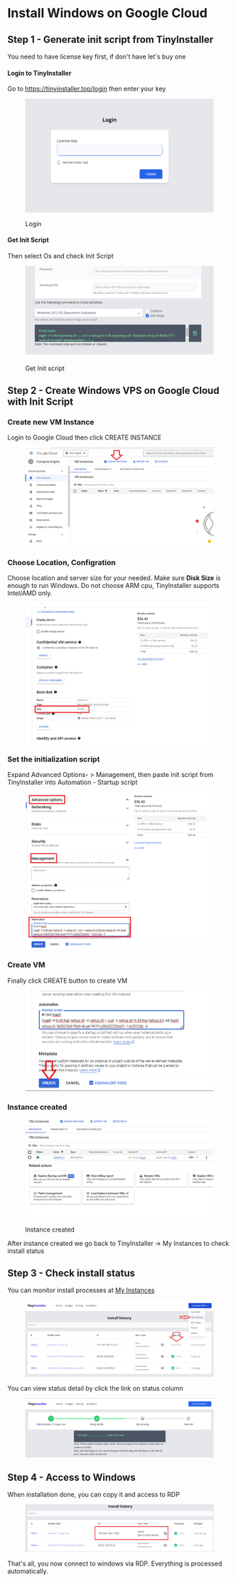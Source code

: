 # Install Windows on Google Cloud

## Step 1 - Generate init script from TinyInstaller

You need to have license key first, if don't have let's buy one

#### Login to TinyInstaller

Go to https://tinyinstaller.top/login then enter your key

<figure><img src="../.gitbook/assets/image (12) (1).png" alt=""><figcaption><p>Login</p></figcaption></figure>

#### Get Init Script

Then select Os and check Init Script

<figure><img src="../.gitbook/assets/image (18).png" alt=""><figcaption><p>Get Init script</p></figcaption></figure>

## Step 2 - Create Windows VPS on Google Cloud with Init Script

### Create new VM Instance

Login to Google Cloud then click CREATE INSTANCE

<figure><img src="../.gitbook/assets/image (23).png" alt=""><figcaption></figcaption></figure>

### Choose Location, Configration

Choose location and server size for your needed. Make sure **Disk Size** is enough to run Windows. Do not choose ARM cpu, TinyInstaller supports Intel/AMD only.

<figure><img src="../.gitbook/assets/image (6) (2).png" alt=""><figcaption></figcaption></figure>

### Set the initialization script

Expand Advanced Options- > Management, then paste init script from TinyInstaller into Automation - Startup script

<figure><img src="../.gitbook/assets/image (2) (1).png" alt=""><figcaption></figcaption></figure>

### Create VM

Finally click CREATE button to create VM

<figure><img src="../.gitbook/assets/image (24).png" alt=""><figcaption></figcaption></figure>

### Instance created

<figure><img src="../.gitbook/assets/image (22).png" alt=""><figcaption><p>Instance created</p></figcaption></figure>

After instance created we go back to TinyInstaller -> My Instances to check install status

## Step 3 - Check install status

You can monitor install processes at [My Instances](https://tinyinstaller.top/my-instances)

<figure><img src="../.gitbook/assets/image (24) (1).png" alt=""><figcaption></figcaption></figure>

You can view status detail by click the link on status column

<figure><img src="../.gitbook/assets/image (23) (1).png" alt=""><figcaption></figcaption></figure>

## Step 4 - Access to Windows

When installation done, you can copy it and access to RDP

<figure><img src="../.gitbook/assets/image (31) (1).png" alt=""><figcaption></figcaption></figure>

That's all, you now connect to windows via RDP. Everything is processed automatically.
